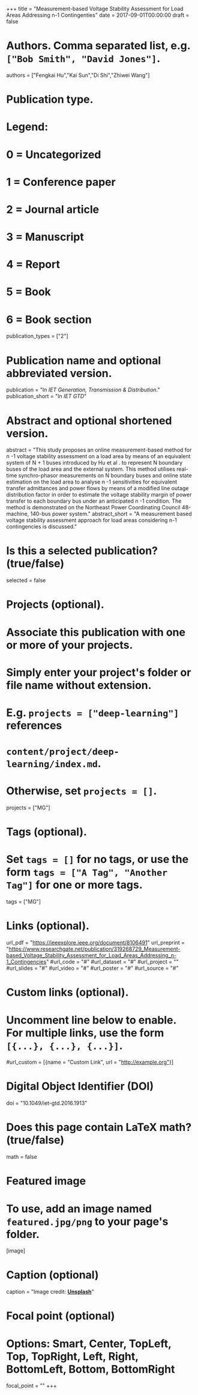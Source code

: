 +++
title = "Measurement-based Voltage Stability Assessment for Load Areas Addressing n-1 Contingenties"
date = 2017-09-01T00:00:00
draft = false

# Authors. Comma separated list, e.g. `["Bob Smith", "David Jones"]`.
authors = ["Fengkai Hu","Kai Sun","Di Shi","Zhiwei Wang"]

# Publication type.
# Legend:
# 0 = Uncategorized
# 1 = Conference paper
# 2 = Journal article
# 3 = Manuscript
# 4 = Report
# 5 = Book
# 6 = Book section
publication_types = ["2"]

# Publication name and optional abbreviated version.
publication = "In *IET Generation, Transmission & Distribution*."
publication_short = "In *IET GTD*"

# Abstract and optional shortened version.
abstract = "This study proposes an online measurement-based method for n -1 voltage stability assessment on a load area by means of an equivalent system of N + 1 buses introduced by Hu et al . to represent N boundary buses of the load area and the external system. This method utilises real-time synchro-phasor measurements on N boundary buses and online state estimation on the load area to analyse n -1 sensitivities for equivalent transfer admittances and power flows by means of a modified line outage distribution factor in order to estimate the voltage stability margin of power transfer to each boundary bus under an anticipated n -1 condition. The method is demonstrated on the Northeast Power Coordinating Council 48-machine, 140-bus power system."
abstract_short = "A measurement based voltage stability assessment approach for load areas considering n-1 contingencies is discussed."

# Is this a selected publication? (true/false)
selected = false

# Projects (optional).
#   Associate this publication with one or more of your projects.
#   Simply enter your project's folder or file name without extension.
#   E.g. `projects = ["deep-learning"]` references 
#   `content/project/deep-learning/index.md`.
#   Otherwise, set `projects = []`.
projects = ["MG"]

# Tags (optional).
#   Set `tags = []` for no tags, or use the form `tags = ["A Tag", "Another Tag"]` for one or more tags.
tags = ["MG"]

# Links (optional).
url_pdf = "https://ieeexplore.ieee.org/document/8106491"
url_preprint = "https://www.researchgate.net/publication/319268729_Measurement-based_Voltage_Stability_Assessment_for_Load_Areas_Addressing_n-1_Contingencies"
#url_code = "#"
#url_dataset = "#"
#url_project = ""
#url_slides = "#"
#url_video = "#"
#url_poster = "#"
#url_source = "#"

# Custom links (optional).
#   Uncomment line below to enable. For multiple links, use the form `[{...}, {...}, {...}]`.
#url_custom = [{name = "Custom Link", url = "http://example.org"}]

# Digital Object Identifier (DOI)
doi = "10.1049/iet-gtd.2016.1913"

# Does this page contain LaTeX math? (true/false)
math = false

# Featured image
# To use, add an image named `featured.jpg/png` to your page's folder. 
[image]
  # Caption (optional)
  caption = "Image credit: [**Unsplash**](https://unsplash.com/photos/pLCdAaMFLTE)"

  # Focal point (optional)
  # Options: Smart, Center, TopLeft, Top, TopRight, Left, Right, BottomLeft, Bottom, BottomRight
  focal_point = ""
+++
